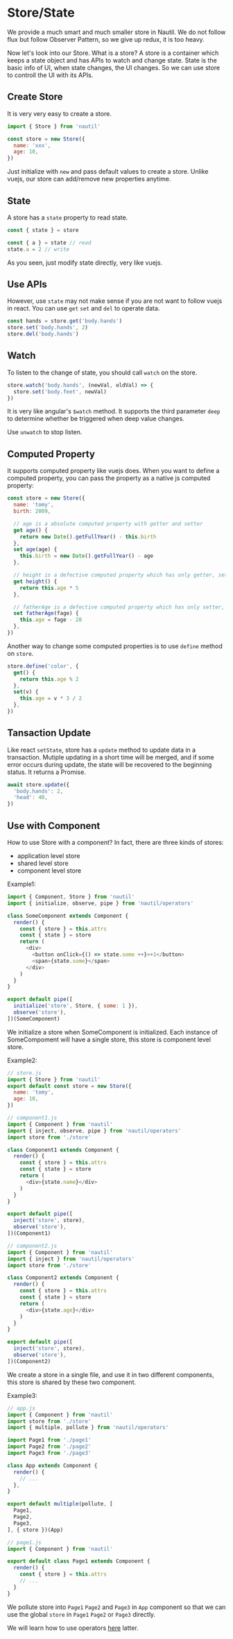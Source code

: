 # Store/State

We provide a much smart and much smaller store in Nautil. We do not follow flux but follow Observer Pattern, so we give up redux, it is too heavy.

Now let's look into our Store. What is a store? A store is a container which keeps a state object and has APIs to watch and change state. State is the basic info of UI, when state changes, the UI changes. So we can use store to controll the UI with its APIs.

## Create Store

It is very very easy to create a store.

```js
import { Store } from 'nautil'

const store = new Store({
  name: 'xxx',
  age: 10,
})
```

Just initialize with `new` and pass default values to create a store.
Unlike vuejs, our store can add/remove new properties anytime.

## State

A store has a `state` property to read state.

```js
const { state } = store

const { a } = state // read
state.a = 2 // write
```

As you seen, just modify state directly, very like vuejs.

## Use APIs

However, use `state` may not make sense if you are not want to follow vuejs in react. You can use `get` `set` and `del` to operate data.

```js
const hands = store.get('body.hands')
store.set('body.hands', 2)
store.del('body.hands')
```

## Watch

To listen to the change of state, you should call `watch` on the store.

```js
store.watch('body.hands', (newVal, oldVal) => {
  store.set('body.feet', newVal)
})
```

It is very like angular's `$watch` method. It supports the third parameter `deep` to determine whether be triggered when deep value changes.

Use `unwatch` to stop listen.


## Computed Property

It supports computed property like vuejs does. When you want to define a computed property, you can pass the property as a native js computed property:

```js
const store = new Store({
  name: 'tomy',
  birth: 2009,

  // age is a absolute computed property with getter and setter
  get age() {
    return new Date().getFullYear() - this.birth
  },
  set age(age) {
    this.birth = new Date().getFullYear() - age
  },

  // height is a defective computed property which has only getter, set its value will not work
  get height() {
    return this.age * 5
  },

  // fatherAge is a defective computed property which has only setter, it will always return `undefined` when read it
  set fatherAge(fage) {
    this.age = fage - 28
  },
})
```

Another way to change some computed properties is to use `define` method on `store`.

```js
store.define('color', {
  get() {
    return this.age % 2
  },
  set(v) {
    this.age = v * 3 / 2
  },
})
```

## Tansaction Update

Like react `setState`, store has a `update` method to update data in a transaction. Mutiple updating in a short time will be merged, and if some error occurs during update, the state will be recovered to the beginning status. It returns a Promise.

```js
await store.update({
  'body.hands': 2,
  'head': 40,
})
```

## Use with Component

How to use Store with a component? In fact, there are three kinds of stores:

- application level store
- shared level store
- component level store

Example1:

```js
import { Component, Store } from 'nautil'
import { initialize, observe, pipe } from 'nautil/operators'

class SomeComponent extends Component {
  render() {
    const { store } = this.attrs
    const { state } = store
    return (
      <div>
        <button onClick={() => state.some ++}>+1</button>
        <span>{state.some}</span>
      </div>
    )
  }
}

export default pipe([
  initialize('store', Store, { some: 1 }),
  observe('store'),
])(SomeComponent)
```

We initialize a store when SomeComponent is initialized. Each instance of SomeCompoment will have a single store, this store is component level store.

Example2:

```js
// store.js
import { Store } from 'nautil'
export default const store = new Store({
  name: 'tomy',
  age: 10,
})
```

```js
// component1.js
import { Component } from 'nautil'
import { inject, observe, pipe } from 'nautil/operators'
import store from './store'

class Component1 extends Component {
  render() {
    const { store } = this.attrs
    const { state } = store
    return (
      <div>{state.name}</div>
    )
  }
}

export default pipe([
  inject('store', store),
  observe('store'),
])(Component1)
```

```js
// component2.js
import { Component } from 'nautil'
import { inject } from 'nautil/operators'
import store from './store'

class Component2 extends Component {
  render() {
    const { store } = this.attrs
    const { state } = store
    return (
      <div>{state.age}</div>
    )
  }
}

export default pipe([
  inject('store', store),
  observe('store'),
])(Component2)
```

We create a store in a single file, and use it in two different components, this store is shared by these two component.

Example3:

```js
// app.js
import { Component } from 'nautil'
import store from './store'
import { multiple, pollute } from 'nautil/operators'

import Page1 from './page1'
import Page2 from './page2'
import Page3 from './page3'

class App extends Component {
  render() {
    // ...
  },
}

export default multiple(pollute, [
  Page1,
  Page2,
  Page3,
], { store })(App)
```

```js
// page1.js
import { Component } from 'nautil'

export default class Page1 extends Component {
  render() {
    const { store } = this.attrs
    // ...
  }
}
```

We pollute store into `Page1` `Page2` and `Page3` in `App` component so that we can use the global `store` in `Page1` `Page2` or `Page3` directly.

We will learn how to use operators [here](./operators.md) latter.
